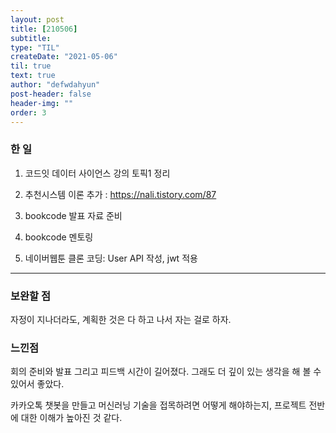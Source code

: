 ```yaml
---
layout: post
title: [210506] 
subtitle: 
type: "TIL"
createDate: "2021-05-06"
til: true
text: true
author: "defwdahyun"
post-header: false
header-img: ""
order: 3
---
```


### **한 일**

1. 코드잇 데이터 사이언스 강의 토픽1 정리

2. 추천시스템 이론 추가 : https://nali.tistory.com/87

3. bookcode 발표 자료 준비 

4. bookcode 멘토링

5. 네이버웹툰 클론 코딩: User API 작성, jwt 적용


<hr>

### 보완할 점

자정이 지나더라도, 계획한 것은 다 하고 나서 자는 걸로 하자.

### 느낀점

회의 준비와 발표 그리고 피드백 시간이 길어졌다. 그래도 더 깊이 있는 생각을 해 볼 수 있어서 좋았다.

카카오톡 챗봇을 만들고 머신러닝 기술을 접목하려면 어떻게 해야하는지, 프로젝트 전반에 대한 이해가 높아진 것 같다.